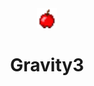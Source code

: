 <div align="center">
    <img src="apple.png" width="32" />
    <h1>
        Gravity3
    </h1>
</div>